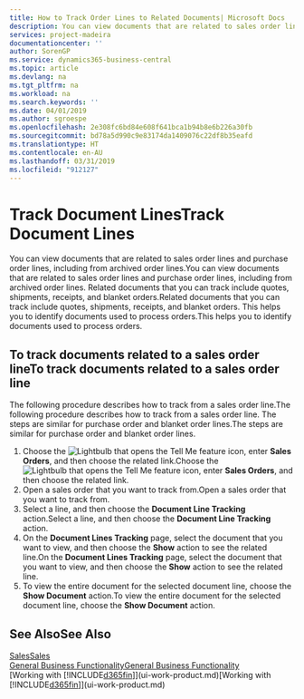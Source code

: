 ```yaml
---
title: How to Track Order Lines to Related Documents| Microsoft Docs
description: You can view documents that are related to sales order lines and purchase order lines, including from archived order lines. Related documents that you can track include quotes, shipments, receipts, and blanket orders. This helps you to identify documents used to process orders.
services: project-madeira
documentationcenter: ''
author: SorenGP
ms.service: dynamics365-business-central
ms.topic: article
ms.devlang: na
ms.tgt_pltfrm: na
ms.workload: na
ms.search.keywords: ''
ms.date: 04/01/2019
ms.author: sgroespe
ms.openlocfilehash: 2e308fc6bd84e608f641bca1b94b8e6b226a30fb
ms.sourcegitcommit: bd78a5d990c9e83174da1409076c22df8b35eafd
ms.translationtype: HT
ms.contentlocale: en-AU
ms.lasthandoff: 03/31/2019
ms.locfileid: "912127"
---
```

# <a name="track-document-lines"></a><span data-ttu-id="775c2-105">Track Document Lines</span><span class="sxs-lookup"><span data-stu-id="775c2-105">Track Document Lines</span></span>
<span data-ttu-id="775c2-106">You can view documents that are related to sales order lines and purchase order lines, including from archived order lines.</span><span class="sxs-lookup"><span data-stu-id="775c2-106">You can view documents that are related to sales order lines and purchase order lines, including from archived order lines.</span></span> <span data-ttu-id="775c2-107">Related documents that you can track include quotes, shipments, receipts, and blanket orders.</span><span class="sxs-lookup"><span data-stu-id="775c2-107">Related documents that you can track include quotes, shipments, receipts, and blanket orders.</span></span> <span data-ttu-id="775c2-108">This helps you to identify documents used to process orders.</span><span class="sxs-lookup"><span data-stu-id="775c2-108">This helps you to identify documents used to process orders.</span></span>  

## <a name="to-track-documents-related-to-a-sales-order-line"></a><span data-ttu-id="775c2-109">To track documents related to a sales order line</span><span class="sxs-lookup"><span data-stu-id="775c2-109">To track documents related to a sales order line</span></span>
<span data-ttu-id="775c2-110">The following procedure describes how to track from a sales order line.</span><span class="sxs-lookup"><span data-stu-id="775c2-110">The following procedure describes how to track from a sales order line.</span></span> <span data-ttu-id="775c2-111">The steps are similar for purchase order and blanket order lines.</span><span class="sxs-lookup"><span data-stu-id="775c2-111">The steps are similar for purchase order and blanket order lines.</span></span>

1.  <span data-ttu-id="775c2-112">Choose the ![Lightbulb that opens the Tell Me feature](media/ui-search/search_small.png "Tell me what you want to do") icon, enter **Sales Orders**, and then choose the related link.</span><span class="sxs-lookup"><span data-stu-id="775c2-112">Choose the ![Lightbulb that opens the Tell Me feature](media/ui-search/search_small.png "Tell me what you want to do") icon, enter **Sales Orders**, and then choose the related link.</span></span>  
2.  <span data-ttu-id="775c2-113">Open a sales order that you want to track from.</span><span class="sxs-lookup"><span data-stu-id="775c2-113">Open a sales order that you want to track from.</span></span>  
3.  <span data-ttu-id="775c2-114">Select a line, and then choose the **Document Line Tracking** action.</span><span class="sxs-lookup"><span data-stu-id="775c2-114">Select a line, and then choose the **Document Line Tracking** action.</span></span>
4. <span data-ttu-id="775c2-115">On the **Document Lines Tracking** page, select the document that you want to view, and then choose the **Show** action to see the related line.</span><span class="sxs-lookup"><span data-stu-id="775c2-115">On the **Document Lines Tracking** page, select the document that you want to view, and then choose the **Show** action to see the related line.</span></span>
5. <span data-ttu-id="775c2-116">To view the entire document for the selected document line, choose the **Show Document** action.</span><span class="sxs-lookup"><span data-stu-id="775c2-116">To view the entire document for the selected document line, choose the **Show Document** action.</span></span>

## <a name="see-also"></a><span data-ttu-id="775c2-117">See Also</span><span class="sxs-lookup"><span data-stu-id="775c2-117">See Also</span></span>
[<span data-ttu-id="775c2-118">Sales</span><span class="sxs-lookup"><span data-stu-id="775c2-118">Sales</span></span>](sales-manage-sales.md)  
[<span data-ttu-id="775c2-119">General Business Functionality</span><span class="sxs-lookup"><span data-stu-id="775c2-119">General Business Functionality</span></span>](ui-across-business-areas.md)  
<span data-ttu-id="775c2-120">[Working with [!INCLUDE[d365fin](includes/d365fin_md.md)]](ui-work-product.md)</span><span class="sxs-lookup"><span data-stu-id="775c2-120">[Working with [!INCLUDE[d365fin](includes/d365fin_md.md)]](ui-work-product.md)</span></span>

